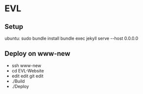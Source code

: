 # EVL

## Setup

ubuntu:
  sudo bundle install
  bundle exec jekyll serve --host 0.0.0.0


## Deploy on www-new

- ssh www-new
- cd EVL-Website
- edit edit git edit
- ./Build
- ./Deploy


